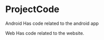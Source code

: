 # ProjectCode
Android
    Has code related to the android app
    
Web
    Has code related to the website.
